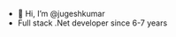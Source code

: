 - 👋 Hi, I’m @jugeshkumar
- Full stack .Net developer since 6-7 years

<!---
jugeshkumar/jugeshkumar is a ✨ special ✨ repository because its `README.md` (this file) appears on your GitHub profile.
You can click the Preview link to take a look at your changes.
--->
